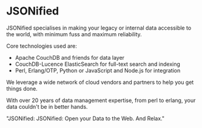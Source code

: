 # JSONified

JSONified specialises in making your legacy or internal data accessible
to the world, with minimum fuss and maximum reliability.

Core technologies used are:

- Apache CouchDB and friends for data layer
- CouchDB-Lucence ElasticSearch for full-text search and indexing
- Perl, Erlang/OTP, Python or JavaScript and Node.js for integration

We leverage a wide network of cloud vendors and partners to help you get
things done.

With over 20 years of data management expertise, from perl to erlang,
your data couldn't be in better hands.

"JSONified: JSONified: Open your Data to the Web. And Relax."
